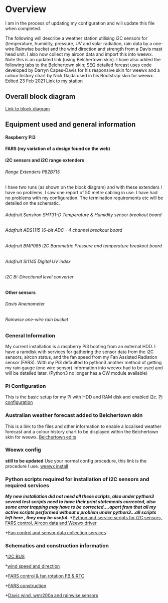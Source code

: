 # Overview #
I am in the process of updating my configuration and will update this file when completed.

The following will describe a weather station utilising i2C sensors for (temperature, humidity, pressure, UV and solar radiation, rain data by a one-wire Rainwise bucket and the wind direction and strength from a Davis mast head unit. I also now collect my aircon data and import this into weewx. Note this is an updated link (using Belchertown skin). 
I have also added the following tabs to the Belchertown skin; SEQ detailed forcast uses code developed by Darryn Capes-Davis for his responsive skin for weewx and a colour history chart by Nick Dajda used in his Bootstrap skin for weewx. Edited 23 Feb 2021
[Link to my station](https://bit.ly/2A8BbOx)

## Overall block diagram #
[Link to block diagram](https://bit.ly/3t6id3o)

## Equipment used and general information #
#### Raspberry Pi3 #
#### FARS (my variation of a design found on the web) #
#### i2C sensors and i2C range extenders #
###### Range Extenders P82B715 #
I have two runs (as shown on the block diagram) and with these extenders I have no problems. I saw one report of 50 metre cabling in use. I have had no problems with my configuration. The termination requirements etc will be detailed on the schematic.
###### Adafruit Sensiron SHT31-D Temperature & Humidity sensor breakout board #
###### Adafruit ADS1115 16-bit ADC - 4 channel breakout board #
###### Adafruit BMP085 i2C Barometric Pressure and temperature breakout board #
###### Adafruit SI1145 Digital UV index #
###### i2C Bi-Directional level converter #
#### Other sensors #
###### Davis Anemometer #
###### Rainwise one-wire rain bucket #

### General Information #
My current installation is a raspberry Pi3 booting from an external HDD. I have a ramdisk with services for gathering the sensor data from the i2C sensors, aircon status, and the fan speed from my Fan Assisted Radiation sensor (FARS).
With my Pi3 defaulted to python3 another method of getting my rain gauge (one wire sensor) information into weewx had to be used and will be detailed later. (Python3 no longer has a OW module available)

### Pi Configuration #
This is the basic setup for my Pi with HDD and RAM disk and enabled i2c.
[Pi configuration](https://bit.ly/3GxhTQu)

### Australian weather forecast added to Belchertown skin
This is a link to the files and other information to enable a localised weather forecast and a colour history chart to be displayed within the Belchertown skin for weewx.
[Belchertown edits](https://bit.ly/3t4pKzA)

### Weewx config #
**still to be updated**
Use your normal config procedure, this link is the procedure I use. [weewx install](http://bit.ly/2F5CUjT)

### Python scripts required for installation of i2C sensors and required services #

_**My new installation did not need all these scripts, also under python3 several test scripts need to have their print statements corrected, also some error trapping may have to be corrected....apart from that all my active scripts performed without a problem under python3...all scripts left here , they may be useful.**_
*[Python and service scripts for i2C sensors, FARS control, Aircon data and Weewx driver](http://bit.ly/2F5mpEA)

*[Fan control and sensor data collection services](http://bit.ly/2HPSpPX)

### Schematics and construction information #
*[i2C BUS](http://bit.ly/2F4zwGf)

*[wind speed and direction](https://bit.ly/3kQO57L)

*[FARS control & fan rotation FB & RTC](http://bit.ly/2HR3jFt)

*[FARS construction](http://bit.ly/2HkfmOj)

*[Davis wind, wmr200a and rainwise sensors](http://bit.ly/2vy4Q0l)